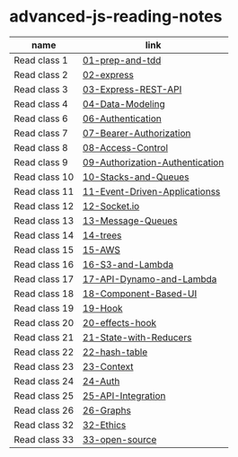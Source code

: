# advanced-js-reading-notes


name | link
------------ | ------------
Read class 1 | [01-prep-and-tdd](https://leenahmad.github.io/advanced-js-reading-notes/01-prep-and-tdd)
Read class 2 | [02-express](https://leenahmad.github.io/advanced-js-reading-notes/02-express)
Read class 3 | [03-Express-REST-API](https://leenahmad.github.io/advanced-js-reading-notes/03-Express-REST-API)
Read class 4 | [04-Data-Modeling](https://leenahmad.github.io/advanced-js-reading-notes/04-Data-Modeling)
Read class 6 | [06-Authentication](https://leenahmad.github.io/advanced-js-reading-notes/06-Authentication)
Read class 7 | [07-Bearer-Authorization](https://leenahmad.github.io/advanced-js-reading-notes/07-Bearer-Authorization)
Read class 8 | [08-Access-Control](https://leenahmad.github.io/advanced-js-reading-notes/08-Access-Control)
Read class 9 | [09-Authorization-Authentication](https://leenahmad.github.io/advanced-js-reading-notes/09-Authorization-Authentication)
Read class 10| [10-Stacks-and-Queues](https://leenahmad.github.io/advanced-js-reading-notes/10-Stacks-and-Queues)
Read class 11| [11-Event-Driven-Applicationss](https://leenahmad.github.io/advanced-js-reading-notes/11-Event-Driven-Applications)
Read class 12| [12-Socket.io](https://leenahmad.github.io/advanced-js-reading-notes/12-Socket-io)
Read class 13| [13-Message-Queues](https://leenahmad.github.io/advanced-js-reading-notes/13-Message-Queues)
Read class 14| [14-trees](https://leenahmad.github.io/advanced-js-reading-notes/14-trees)
Read class 15| [15-AWS](https://leenahmad.github.io/advanced-js-reading-notes/15-AWS)
Read class 16| [16-S3-and-Lambda](https://leenahmad.github.io/advanced-js-reading-notes/16-S3-and-Lambda)
Read class 17| [17-API-Dynamo-and-Lambda](https://leenahmad.github.io/advanced-js-reading-notes/17-API-Dynamo-and-Lambda)
Read class 18| [18-Component-Based-UI](https://leenahmad.github.io/advanced-js-reading-notes/18-Component-Based-UI)
Read class 19| [19-Hook](https://leenahmad.github.io/advanced-js-reading-notes/19-Hook)
Read class 20| [20-effects-hook](https://leenahmad.github.io/advanced-js-reading-notes/20-effects-hook)
Read class 21| [21-State-with-Reducers](https://leenahmad.github.io/advanced-js-reading-notes/21-State-with-Reducers)
Read class 22| [22-hash-table](https://leenahmad.github.io/advanced-js-reading-notes/22-hash-table)
Read class 23| [23-Context](https://leenahmad.github.io/advanced-js-reading-notes/23-Context)
Read class 24| [24-Auth](https://leenahmad.github.io/advanced-js-reading-notes/24-Auth)
Read class 25| [25-API-Integration](https://leenahmad.github.io/advanced-js-reading-notes/25-API-Integration)
Read class 26| [26-Graphs](https://leenahmad.github.io/advanced-js-reading-notes/26-Graphs)
Read class 32| [32-Ethics](https://leenahmad.github.io/advanced-js-reading-notes/32-Ethics)
Read class 33| [33-open-source](https://leenahmad.github.io/advanced-js-reading-notes/33-open-source)

